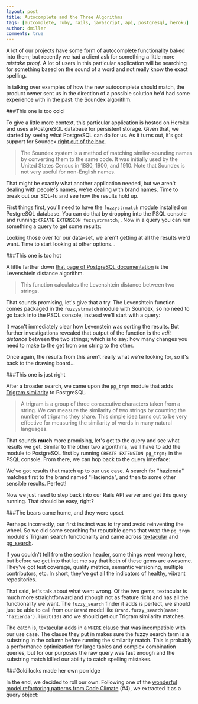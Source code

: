 ```yaml
---
layout: post
title: Autocomplete and the Three Algorithms
tags: [autcomplete, ruby, rails, javascript, api, postgresql, heroku]
author: dmiller
comments: true
---
```


A lot of our projects have some form of autocomplete functionality baked into them; but recently we had a client ask for something a little more *mistake proof*. A lot of users in this particular application will be searching for something based on the sound of a word and not really know the exact spelling.

In talking over examples of how the new autocomplete should match, the product owner sent us in the direction of a possible solution he'd had some experience with in the past: the Soundex algorithm.

###This one is too cold

To give a little more context, this particular application is hosted on Heroku and uses a PostgreSQL database for persistent storage. Given that, we started by seeing what PostgreSQL can do for us. As it turns out, it's got support for Soundex [right out of the box](http://www.postgresql.org/docs/8.3/static/fuzzystrmatch.html).

> The Soundex system is a method of matching similar-sounding names by converting them to the same code. It was initially used by the United States Census in 1880, 1900, and 1910. Note that Soundex is not very useful for non-English names.

That might be exactly what another application needed, but we aren't dealing with people's names, we're dealing with brand names. Time to break out our SQL-fu and see how the results hold up.

First things first, you'll need to have the `fuzzystrmatch` module installed on PostgreSQL database. You can do that by dropping into the PSQL console and running: `CREATE EXTENSION fuzzystrmatch;`. Now in a query you can run something a query to get some results:

<script src="https://gist.github.com/9223335.js?file=soundex.sql"></script>

Looking those over for our data-set, we aren't getting at all the results we'd want. Time to start looking at other options…

###This one is too hot

A little farther down [that page of PostgreSQL documentation](http://www.postgresql.org/docs/8.3/static/fuzzystrmatch.html) is the Levenshtein distance algorithm. 

> This function calculates the Levenshtein distance between two strings.

That sounds promising, let's give that a try. The Levenshtein function comes packaged in the `fuzzystrmatch` module with Soundex, so no need to go back into the PSQL console, instead we'll start with a query: 

<script src="https://gist.github.com/9223335.js?file=levenshtein.sql"></script>

It wasn't immediately clear how Levenstein was sorting the results. But further investigations revealed that output of the function is the *edit distance* between the two strings; which is to say: how many changes you need to make to the get from one string to the other.

Once again, the results from this aren't really what we're looking for, so it's back to the drawing board…

###This one is just right

After a broader search, we came upon the `pg_trgm` module that adds [Trigram similarity](http://www.postgresql.org/docs/8.3/static/pgtrgm.html) to PostgreSQL.

> A trigram is a group of three consecutive characters taken from a string. We can measure the similarity of two strings by counting the number of trigrams they share. This simple idea turns out to be very effective for measuring the similarity of words in many natural languages.

That sounds **much** more promising, let's get to the query and see what results we get. Similar to the other two algorithms, we'll have to add the module to PostgreSQL first by running `CREATE EXTENSION pg_trgm;` in the PSQL console. From there, we can hop back to the query interface: 

<script src="https://gist.github.com/9223335.js?file=trigram.sql"></script>

We've got results that match up to our use case. A search for "hazienda" matches first to the brand named "Hacienda", and then to some other sensible results. Perfect!

Now we just need to step back into our Rails API server and get this query running. That should be easy, right?

###The bears came home, and they were upset

Perhaps incorrectly, our first instinct was to try and avoid reinventing the wheel. So we did some searching for reputable gems that wrap the `pg_trgm` module's Trigram search functionality and came across [textacular](https://github.com/textacular/textacular) and [pg_search](https://github.com/Casecommons/pg_search).

If you couldn't tell from the section header, some things went wrong here, but before we get into that let me say that both of these gems are awesome. They've got test coverage, quality metrics, semantic versioning, multiple contributors, etc. In short, they've got all the indicators of healthy, vibrant repositories.

That said, let's talk about what went wrong. Of the two gems, textacular is much more straightforward and (though not as feature rich) and has all the functionality we want. The `fuzzy_search` finder it adds is perfect, we should just be able to call from our `Brand` model like `Brand.fuzzy_search(name: 'hazienda').limit(10)` and we should get our Trigram similarity matches.

The catch is, textacular adds in a `WHERE` clause that was incompatible with our use case. The clause they put in makes sure the fuzzy search term is a substring in the column before running the similarity match. This is probably a performance optimization for large tables and complex combination queries, but for our purposes the raw query was fast enough and the substring match killed our ability to catch spelling mistakes.

###Goldilocks made her own porridge

In the end, we decided to roll our own. Following one of the [wonderful model refactoring patterns from Code Climate](http://blog.codeclimate.com/blog/2012/10/17/7-ways-to-decompose-fat-activerecord-models/) (#4), we extracted it as a query object:

<script src="https://gist.github.com/9223335.js?file=similar_brands_query.rb"></script>

<script src="https://gist.github.com/9223335.js?file=brands_controller.rb"></script>

<!-- #REST#BEGIN -->



<!-- #REST#END -->